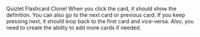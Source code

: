 Quizlet Flashcard Clone! When you click the card, it should show the definition. You can also go to the next card or previous card. If you keep pressing next, it should loop back to the first card and vice-versa. Also, you need to create the ability to add more cards if needed.

